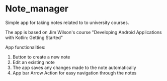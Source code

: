 # Note_manager
Simple app for taking notes related to to university courses.


The app is based on Jim Wilson's course "Developing Android Applications with Kotlin: Getting Started"

App functionalities:

1) Button to create a new note
2) Edit an existing note
3) The app saves any changes made to the note automatically 
4) App bar Arrow Action for easy navigation through the notes
